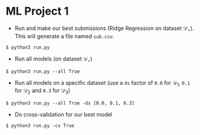 # ML Project 1


- Run and make our best submissions (Ridge Regression on dataset $\mathcal{D}_\star$). This will generate a file named `sub.csv`.
```console
$ python3 run.py
```

- Run all models (on dataset $\mathcal{D}_\star$)
```console
$ python3 run.py --all True
```

- Run all models on a specific dataset (use a `ds` factor of `0.0` for $\mathcal{D}_1$, `0.1` for $\mathcal{D}_2$ and `0.3` for $\mathcal{D}_3$)
```console 
$ python3 run.py --all True -ds [0.0, 0.1, 0.3]
```

- Do cross-validation for our best model 
```console 
$ python3 run.py -cv True
```